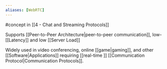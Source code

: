 ```yaml
---
aliases: [WebRTC]
---
```


#concept in [[4 - Chat and Streaming Protocols]]

Supports [[Peer-to-Peer Architecture|peer-to-peer communication]], low-[[Latency]] and low [[Server Load]]

Widely used in video conferencing, online [[game|gaming]], and other [[Software|Applications]] requiring [[real-time ]] [[Communication Protocol|Communication Protocols]].